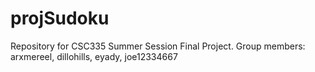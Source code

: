 # projSudoku
Repository for CSC335 Summer Session Final Project. Group members: arxmereel, dillohills, eyady, joe12334667

